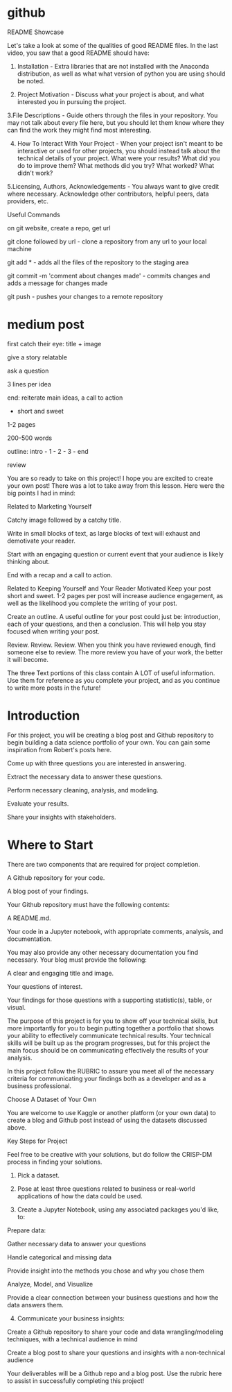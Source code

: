 
# github

README Showcase

Let's take a look at some of the qualities of good README files. In the last video, you saw that a good README should have:


1. Installation - Extra libraries that are not installed with the Anaconda distribution, as well as what what version of python you are using should be noted.

2. Project Motivation - Discuss what your project is about, and what interested you in pursuing the project.

3.File Descriptions - Guide others through the files in your repository. You may not talk about every file here, but you should let them know where they can find the work they might find most interesting.

4. How To Interact With Your Project - When your project isn't meant to be interactive or used for other projects, you should instead talk about the technical details of your project. What were your results? What did you do to improve them? What methods did you try? What worked? What didn't work?

5.Licensing, Authors, Acknowledgements - You always want to give credit where necessary. Acknowledge other contributors, helpful peers, data providers, etc.

Useful Commands

on git website, create a repo, get url

git clone followed by url - clone a repository from any url to your local machine

git add * - adds all the files of the repository to the staging area

git commit -m 'comment about changes made' - commits changes and adds a message for changes made

git push - pushes your changes to a remote repository

# medium post

first catch their eye: title + image

give a story relatable

ask a question

3 lines per idea

end: reiterate main ideas, a call to action

* short and sweet

1-2 pages

200-500 words

outline: intro - 1 - 2 - 3 - end

review

You are so ready to take on this project! I hope you are excited to create your own post! There was a lot to take away from this lesson. Here were the big points I had in mind:

Related to Marketing Yourself

Catchy image followed by a catchy title.


Write in small blocks of text, as large blocks of text will exhaust and demotivate your reader.


Start with an engaging question or current event that your audience is likely thinking about.


End with a recap and a call to action.


Related to Keeping Yourself and Your Reader Motivated
Keep your post short and sweet. 1-2 pages per post will increase audience engagement, as well as the likelihood you complete the writing of your post.


Create an outline. A useful outline for your post could just be: introduction, each of your questions, and then a conclusion. This will help you stay focused when writing your post.


Review. Review. Review. When you think you have reviewed enough, find someone else to review. The more review you have of your work, the better it will become.

The three Text portions of this class contain A LOT of useful information. Use them for reference as you complete your project, and as you continue to write more posts in the future!

# Introduction

For this project, you will be creating a blog post and Github repository to begin building a data science portfolio of your own. You can gain some inspiration from Robert's posts here.

Come up with three questions you are interested in answering.

Extract the necessary data to answer these questions.

Perform necessary cleaning, analysis, and modeling.

Evaluate your results.

Share your insights with stakeholders.

# Where to Start

There are two components that are required for project completion.

A Github repository for your code.

A blog post of your findings.

Your Github repository must have the following contents:

A README.md.

Your code in a Jupyter notebook, with appropriate comments, analysis, and documentation.

You may also provide any other necessary documentation you find necessary. Your blog must provide the following:

A clear and engaging title and image.

Your questions of interest.

Your findings for those questions with a supporting statistic(s), table, or visual.

The purpose of this project is for you to show off your technical skills, but more importantly for you to begin putting together a portfolio that shows your ability to effectively communicate technical results. Your technical skills will be built up as the program progresses, but for this project the main focus should be on communicating effectively the results of your analysis.

In this project follow the RUBRIC to assure you meet all of the necessary criteria for communicating your findings both as a developer and as a business professional.


Choose A Dataset of Your Own

You are welcome to use Kaggle or another platform (or your own data) to create a blog and Github post instead of using the datasets discussed above.

Key Steps for Project

Feel free to be creative with your solutions, but do follow the CRISP-DM process in finding your solutions.

1) Pick a dataset.

2) Pose at least three questions related to business or real-world applications of how the data could be used.

3) Create a Jupyter Notebook, using any associated packages you'd like, to:

Prepare data:

Gather necessary data to answer your questions

Handle categorical and missing data

Provide insight into the methods you chose and why you chose them

Analyze, Model, and Visualize

Provide a clear connection between your business questions and how the data answers them.

4) Communicate your business insights:

Create a Github repository to share your code and data wrangling/modeling techniques, with a technical audience in mind

Create a blog post to share your questions and insights with a non-technical audience

Your deliverables will be a Github repo and a blog post. Use the rubric here to assist in successfully completing this project!